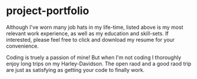 # project-portfolio

Although I've worn many job hats in my life-time, listed above is my most relevant work experience, as well as my education and skill-sets. If interested, please feel free to click and download my resume for your convenience.

Coding is truely a passion of mine! But when I'm not coding I thoroughly enjoy long trips on my Harley-Davidson. The open raod and a good raod trip are just as satisfying as getting your code to finally work.